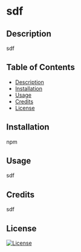 # sdf

  ## Description
  sdf

  ## Table of Contents
 - [Description](#Description)
 - [Installation](#Installation)
 - [Usage](#Usage)
 - [Credits](#Credits)
 - [License](#License)

  ## Installation
  npm

  ## Usage
  sdf

  ## Credits
  sdf
  
  ## License
[![License](https://img.shields.io/badge/License-MIT-yellow.svg)](https://opensource.org/licenses/MIT)